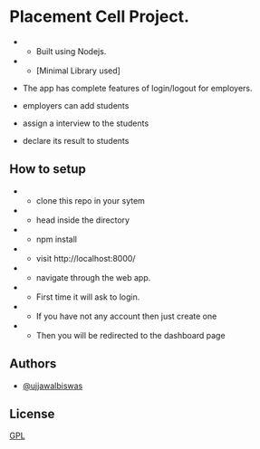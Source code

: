 # Placement Cell Project.

- - Built using Nodejs.
- - [Minimal Library used]

- The app has complete features of login/logout for employers.
- employers can add students
- assign a interview to the students
- declare its result to students

## How to setup

- - clone this repo in your sytem
- - head inside the directory
- - npm install
- - visit http://localhost:8000/
- - navigate through the web app.
- - First time it will ask to login.
- - If you have not any account then just create one
- - Then you will be redirected to the dashboard page

## Authors

- [@ujjawalbiswas](https://www.linkedin.com/in/ujjawal-biswas-b40611142/)

## License

[GPL](https://choosealicense.com/licenses/agpl-3.0/)